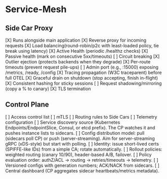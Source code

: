 # Service-Mesh
## Side Car Proxy
[X] Runs alongside main application
[X] Reverse proxy for incoming requests
[X] Load balancing(round-robin/p2c with least-loaded policy, tie break using latency)
[X] Active Health (periodic /healthz checks)
[X] Passive health (mark on consecutive 5xx/timeouts)
[ ] Circuit breaking
[X] Outlier ejection (protects backends when they degrade)
[X] Per-route timeouts (prevent request pile-ups)
[ ] Admin port (e.g., :15000) exposing /metrics, /ready, /config
[X] Tracing propagation (W3C traceparent) before full OTEL
[X] Graceful drain on shutdown (stop accepting, finish in-flight)
[X] Consistent hashing for sticky sessions
[ ] Request shadowing/mirroring (copy a % to canary)
[X] TLS termination
## Control Plane
[ ] Access control list
[ ] mTLS
[ ] Routing rules to Side Cars
[ ] Telemetry configuration
[ ] Service discovery source (Kubernetes Endpoints/EndpointSlice, Consul, or etcd prefix). The CP watches it and pushes instance lists to sidecars.
[ ] Config distribution model: pull (sidecars poll CP) or push (server-streaming). Aim for server-streaming gRPC (xDS-style) but start with polling.
[ ] Identity: issue short-lived certs (SPIFFE-like IDs) from a simple CA; rotate automatically.
[ ] Rollout policies: weighted routing (canary 10/90), header-based A/B, failover.
[ ] Policy evaluation order: authZ/ACL → routing → retries/timeouts → telemetry.
[ ] Versioned configs with generation numbers; ACK/NACK from sidecars.
[ ] Central dashboard (CP aggregates sidecar heartbeats/metrics metadata).
